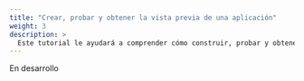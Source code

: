 ```yaml
---
title: "Crear, probar y obtener la vista previa de una aplicación"
weight: 3
description: >
  Este tutorial le ayudará a comprender cómo construir, probar y obtener una vista previa de su aplicación en varios entornos integrados en Jenkins X
---
```


En desarrollo